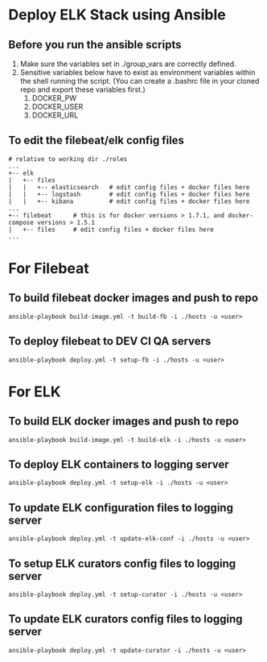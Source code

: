 # Deploy ELK Stack using Ansible

## Before you run the ansible scripts
1) Make sure the variables set in ./group_vars are correctly defined.
2) Sensitive variables below have to exist as environment variables within the shell running the script.
   (You can create a .bashrc file in your cloned repo and export these variables first.)
   1) DOCKER_PW
   2) DOCKER_USER
   3) DOCKER_URL

## To edit the filebeat/elk config files
```
# relative to working dir ./roles
...
+-- elk
|   +-- files
|   |   +-- elasticsearch   # edit config files + docker files here
|   |   +-- logstash        # edit config files + docker files here
|   |   +-- kibana          # edit config files + docker files here
...
+-- filebeat      # this is for docker versions > 1.7.1, and docker-compose versions > 1.5.1
|   +-- files     # edit config files + docker files here
...
```


# For Filebeat
## To build filebeat docker images and push to repo
`ansible-playbook build-image.yml -t build-fb -i ./hosts -u <user>`

## To deploy filebeat to DEV CI QA servers
`ansible-playbook deploy.yml -t setup-fb -i ./hosts -u <user>`

# For ELK
## To build ELK docker images and push to repo
`ansible-playbook build-image.yml -t build-elk -i ./hosts -u <user>`

## To deploy ELK containers to logging server
`ansible-playbook deploy.yml -t setup-elk -i ./hosts -u <user>`

## To update ELK configuration files to logging server
`ansible-playbook deploy.yml -t update-elk-conf -i ./hosts -u <user>`

## To setup ELK curators config files to logging server
`ansible-playbook deploy.yml -t setup-curator -i ./hosts -u <user>`

## To update ELK curators config files to logging server
`ansible-playbook deploy.yml -t update-curator -i ./hosts -u <user>`
